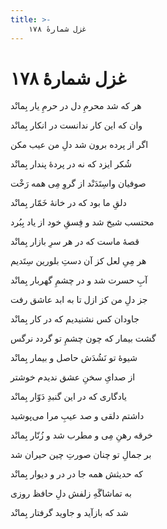 ```yaml
---
title: >-
    غزل شمارهٔ ۱۷۸
---
```

# غزل شمارهٔ ۱۷۸

<div class="b" id="bn1"><div class="m1"><p>هر که شد محرمِ دل در حرمِ یار بِمانْد</p></div>
<div class="m2"><p>وان که این کار ندانست در انکار بِمانْد</p></div></div>
<div class="b" id="bn2"><div class="m1"><p>اگر از پرده برون شد دلِ من عیب مکن</p></div>
<div class="m2"><p>شُکر ایزد که نه در پردهٔ پندار بِمانْد</p></div></div>
<div class="b" id="bn3"><div class="m1"><p>صوفیان واسِتَدَنْد از گروِ مِی همه رَخْت</p></div>
<div class="m2"><p>دلقِ ما بود که در خانهٔ خَمّار بِمانْد</p></div></div>
<div class="b" id="bn4"><div class="m1"><p>محتسب شیخ شد و فِسقِ خود از یاد بِبُرد</p></div>
<div class="m2"><p>قصهٔ ماست که در هر سرِ بازار بِمانْد</p></div></div>
<div class="b" id="bn5"><div class="m1"><p>هر مِیِ لعل کز آن دستِ بلورین سِتَدیم</p></div>
<div class="m2"><p>آبِ حسرت شد و در چشمِ گهربار بِمانْد</p></div></div>
<div class="b" id="bn6"><div class="m1"><p>جز دلِ من کز ازل تا به ابد عاشق رفت</p></div>
<div class="m2"><p>جاودان کس نشنیدیم که در کار بِمانْد</p></div></div>
<div class="b" id="bn7"><div class="m1"><p>گشت بیمار که چون چشمِ تو گردد نرگس</p></div>
<div class="m2"><p>شیوهٔ تو نَشُدَش حاصل و بیمار بِمانْد</p></div></div>
<div class="b" id="bn8"><div class="m1"><p>از صدایِ سخنِ عشق ندیدم خوشتر</p></div>
<div class="m2"><p>یادگاری که در این گنبدِ دَوّار بِمانْد</p></div></div>
<div class="b" id="bn9"><div class="m1"><p>داشتم دلقی و صد عیبِ مرا می‌پوشید</p></div>
<div class="m2"><p>خرقه رهنِ مِی و مطرب شد و زُنّار بِمانْد</p></div></div>
<div class="b" id="bn10"><div class="m1"><p>بر جمالِ تو چنان صورتِ چین حیران شد</p></div>
<div class="m2"><p>که حدیثش همه جا در در و دیوار بِمانْد</p></div></div>
<div class="b" id="bn11"><div class="m1"><p>به تماشاگَهِ زلفش دلِ حافظ روزی</p></div>
<div class="m2"><p>شد که بازآید و جاوید گرفتار بِمانْد</p></div></div>

